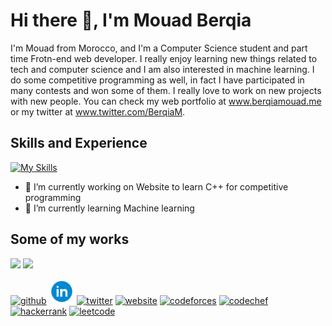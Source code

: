 # Hi there 👋, I'm Mouad Berqia

I'm Mouad from Morocco, and I'm a Computer Science student and part time Frotn-end web developer. I really enjoy learning new things related to tech and computer science and I am also interested in machine learning. I do some competitive programming as well, in fact I have participated in many contests and won some of them. I really love to work on new projects with new people. You can check my web portfolio at www.berqiamouad.me or my twitter at www.twitter.com/BerqiaM.


## Skills and Experience
[![My Skills](https://skills.thijs.gg/icons?i=cpp,python,js,html,css)](https://skills.thijs.gg)


- 🔭 I’m currently working on Website to learn C++ for competitive programming 
- 🌱 I’m currently learning Machine learning 

## Some of my works
<img src="https://github.com/BerqiaMouad/BerqiaMouad/blob/main/mywebsitegif.gif" width="300" />
<img src="https://github.com/BerqiaMouad/BerqiaMouad/blob/main/fsrcpclubgif.gif" width="300" />


[<img src='https://cdn.jsdelivr.net/npm/simple-icons@3.0.1/icons/github.svg' alt='github' height='40'>](https://github.com/BerqiaMouad)  [<img src='https://github.com/BerqiaMouad/BerqiaMouad/blob/main/linkedinicon.gif' alt='linkedin' height='40'>](https://www.linkedin.com/in/berqiamouad/)  [<img src='https://cdn.jsdelivr.net/npm/simple-icons@3.0.1/icons/twitter.svg' alt='twitter' height='40'>](https://twitter.com/BerqiaM)  [<img src='https://cdn.jsdelivr.net/npm/simple-icons@3.0.1/icons/icloud.svg' alt='website' height='40'>](https://www.berqiamouad.me/)  [<img src='https://cdn.jsdelivr.net/npm/simple-icons@3.0.1/icons/codeforces.svg' alt='codeforces' height='40'>](https://codeforces.com/profile/berqiamouad)  [<img src='https://cdn.jsdelivr.net/npm/simple-icons@3.0.1/icons/codechef.svg' alt='codechef' height='40'>](https://www.codechef.com/users/berqiamouad)  [<img src='https://cdn.jsdelivr.net/npm/simple-icons@3.0.1/icons/hackerrank.svg' alt='hackerrank' height='40'>](https://www.hackerrank.com/berqiamouad)  [<img src='https://cdn.jsdelivr.net/npm/simple-icons@3.0.1/icons/leetcode.svg' alt='leetcode' height='40'>](https://leetcode.com/berqiamouad/)  

